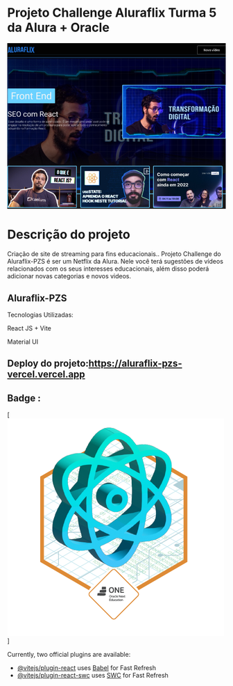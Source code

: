# Projeto Challenge Aluraflix Turma 5 da Alura + Oracle  
![Alt text](logo.png)

# Descrição do projeto
Criação de site de streaming para fins educacionais..
Projeto Challenge do Aluraflix-PZS é ser um Netflix da Alura. Nele você terá sugestões de vídeos relacionados com os seus interesses educacionais, além disso poderá adicionar novas categorias e novos videos.

## Aluraflix-PZS 

Tecnologias Utilizadas:

 React JS + Vite 

 Material UI

## Deploy do projeto:https://aluraflix-pzs-vercel.vercel.app

## Badge :

[![Alt text](cms_files_10224_1673890211Prancheta_7.png)]


Currently, two official plugins are available:

- [@vitejs/plugin-react](https://github.com/vitejs/vite-plugin-react/blob/main/packages/plugin-react/README.md) uses [Babel](https://babeljs.io/) for Fast Refresh
- [@vitejs/plugin-react-swc](https://github.com/vitejs/vite-plugin-react-swc) uses [SWC](https://swc.rs/) for Fast Refresh
